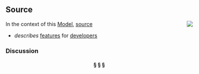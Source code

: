 ## Source

<img src="https://rawgithub.com/nikboyd/sample-domain/master/images/source.svg" align="right"/>

In the context of this [Model](model.md), [source](https://github.com/nikboyd/sample-domain/blob/master/source.md)

* <i>describes</i> [features](https://github.com/nikboyd/sample-domain/blob/master/feature.md) for [developers](https://github.com/nikboyd/sample-domain/blob/master/developer.md)

### Discussion



<h4 align="center"><b>&sect; &sect; &sect;</b></h4>
